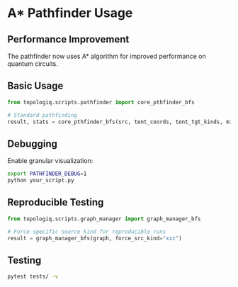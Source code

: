 # A* Pathfinder Usage

## Performance Improvement
The pathfinder now uses A* algorithm for improved performance on quantum circuits.

## Basic Usage
```python
from topologiq.scripts.pathfinder import core_pthfinder_bfs

# Standard pathfinding
result, stats = core_pthfinder_bfs(src, tent_coords, tent_tgt_kinds, min_succ_rate)
```

## Debugging
Enable granular visualization:
```bash
export PATHFINDER_DEBUG=1
python your_script.py
```

## Reproducible Testing
```python
from topologiq.scripts.graph_manager import graph_manager_bfs

# Force specific source kind for reproducible runs  
result = graph_manager_bfs(graph, force_src_kind="xxz")
```

## Testing
```bash
pytest tests/ -v
```